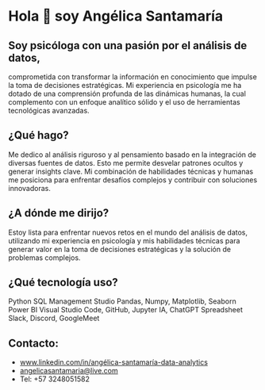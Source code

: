 # Hola 👋  soy Angélica Santamaría

## Soy psicóloga con una pasión por el análisis de datos,
comprometida con transformar la información en conocimiento que impulse la toma de decisiones estratégicas. 
Mi experiencia en psicología me ha dotado de una comprensión profunda de las dinámicas humanas, 
la cual complemento con un enfoque analítico sólido y el uso de herramientas tecnológicas avanzadas.

## ¿Qué hago?
Me dedico al análisis riguroso y al pensamiento basado en la integración de diversas fuentes de datos.
Esto me permite desvelar patrones ocultos y generar insights clave.
Mi combinación de habilidades técnicas y humanas me posiciona para enfrentar desafíos complejos y contribuir con soluciones innovadoras.

## ¿A dónde me dirijo?
Estoy lista para enfrentar nuevos retos en el mundo del análisis de datos,
utilizando mi experiencia en psicología y mis habilidades técnicas para generar valor en la toma de decisiones estratégicas y la solución de problemas complejos.

## ¿Qué tecnología uso?
Python
SQL Management Studio
Pandas, Numpy, Matplotlib, Seaborn
Power BI
Visual Studio Code, GitHub, Jupyter
IA, ChatGPT
Spreadsheet
Slack, Discord, GoogleMeet

## Contacto:

* www.linkedin.com/in/angélica-santamaría-data-analytics
* angelicasantamaria@live.com
* Tel: +57 3248051582




